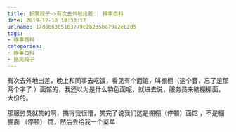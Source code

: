 ```yaml
---
title: 搞笑段子->有次去外地出差 | 糗事百科
date: 2019-12-10 18:33:17
urlname: 17d6b63051b3779c2b235ba79a2eb2d5
tags: 
- 糗事百科
categories:
- 糗事百科
- 搞笑段子
---
```

有次去外地出差，晚上和同事去吃饭，看见有个面馆，叫棚棚（这个音，忘了是那两个字了 ）面馆的，我还以为是什么特色面呢，就进去说，服务员来碗棚棚面，大份的。

那服务员就笑的啊，搞得我很懵，笑完了说我们这是棚棚（停顿）面馆 ，不是棚棚面 （停顿） 馆，然后丢给我一个菜单


